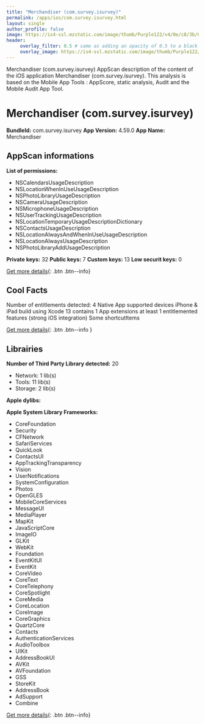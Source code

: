 ```yaml
---
title: "Merchandiser (com.survey.isurvey)"
permalink: /apps/ios/com.survey.isurvey.html
layout: single
author_profile: false
image: https://is4-ssl.mzstatic.com/image/thumb/Purple122/v4/0e/c8/3b/0ec83b1e-e8b9-fcdc-51f1-855329a4a49c/AppIcons-1x_U007emarketing-0-7-0-85-220.png/512x512bb.jpg
header: 
     overlay_filter: 0.5 # same as adding an opacity of 0.5 to a black background
     overlay_image: https://is4-ssl.mzstatic.com/image/thumb/Purple122/v4/0e/c8/3b/0ec83b1e-e8b9-fcdc-51f1-855329a4a49c/AppIcons-1x_U007emarketing-0-7-0-85-220.png/512x512bb.jpg
---
```

Merchandiser (com.survey.isurvey) AppScan description of the content of the iOS application Merchandiser (com.survey.isurvey). This analysis is based on the Mobile App Tools : AppScore, static analysis, Audit and the Mobile Audit App Tool.

# Merchandiser (com.survey.isurvey)

**BundleId:** com.survey.isurvey
**App Version:** 4.59.0
**App Name:** Merchandiser


## AppScan informations 

**List of permissions:** 
- NSCalendarsUsageDescription
- NSLocationWhenInUseUsageDescription
- NSPhotoLibraryUsageDescription
- NSCameraUsageDescription
- NSMicrophoneUsageDescription
- NSUserTrackingUsageDescription
- NSLocationTemporaryUsageDescriptionDictionary
- NSContactsUsageDescription
- NSLocationAlwaysAndWhenInUseUsageDescription
- NSLocationAlwaysUsageDescription
- NSPhotoLibraryAddUsageDescription
  
  
**Private keys:** 32
**Public keys:** 7
**Custom keys:** 13
**Low securit keys:** 0
  
[Get more details](/pricing.html){: .btn .btn--info}

## Cool Facts

Number of entitlements detected: 4
Native App
supported devices iPhone & iPad
build using Xcode 13
contains 1 App extensions
at least 1 entitlemented features (strong iOS integration)
Some shortcutItems 
  
[Get more details](/pricing.html){: .btn .btn--info }

## Librairies 
**Number of Third Party Library detected:** 20
- Network: 1 lib(s)
- Tools: 11 lib(s)
- Storage: 2 lib(s)


**Apple dylibs:**


**Apple System Library Frameworks:**
- CoreFoundation
- Security
- CFNetwork
- SafariServices
- QuickLook
- ContactsUI
- AppTrackingTransparency
- Vision
- UserNotifications
- SystemConfiguration
- Photos
- OpenGLES
- MobileCoreServices
- MessageUI
- MediaPlayer
- MapKit
- JavaScriptCore
- ImageIO
- GLKit
- WebKit
- Foundation
- EventKitUI
- EventKit
- CoreVideo
- CoreText
- CoreTelephony
- CoreSpotlight
- CoreMedia
- CoreLocation
- CoreImage
- CoreGraphics
- QuartzCore
- Contacts
- AuthenticationServices
- AudioToolbox
- UIKit
- AddressBookUI
- AVKit
- AVFoundation
- GSS
- StoreKit
- AddressBook
- AdSupport
- Combine


  
[Get more details](/pricing.html){: .btn .btn--info}

